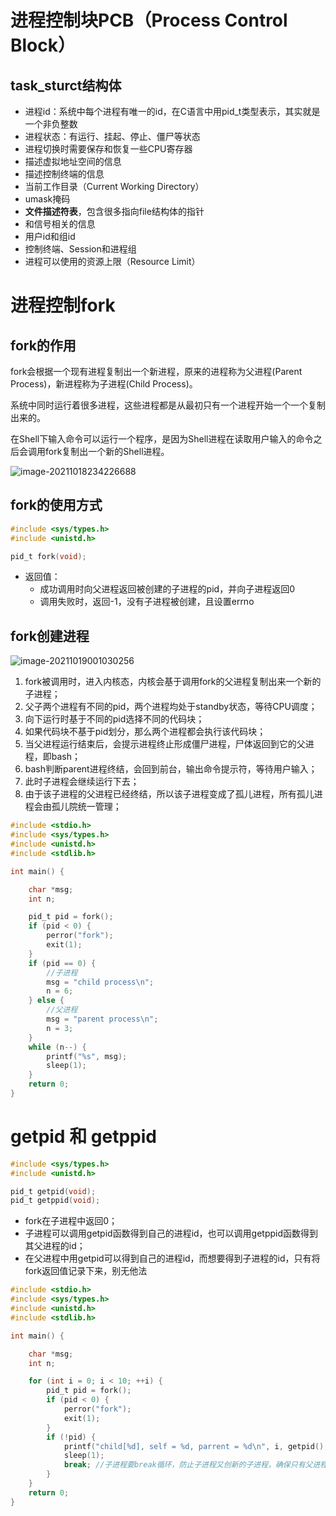 # 进程控制块PCB（Process Control Block）

## task_sturct结构体

- 进程id：系统中每个进程有唯一的id，在C语言中用pid_t类型表示，其实就是一个非负整数
- 进程状态：有运行、挂起、停止、僵尸等状态
- 进程切换时需要保存和恢复一些CPU寄存器
- 描述虚拟地址空间的信息
- 描述控制终端的信息
- 当前工作目录（Current Working Directory）
- umask掩码
- **文件描述符表**，包含很多指向file结构体的指针
- 和信号相关的信息
- 用户id和组id
- 控制终端、Session和进程组
- 进程可以使用的资源上限（Resource Limit）



# 进程控制fork

## fork的作用

fork会根据一个现有进程复制出一个新进程，原来的进程称为父进程(Parent Process)，新进程称为子进程(Child Process)。

系统中同时运行着很多进程，这些进程都是从最初只有一个进程开始一个一个复制出来的。

在Shell下输入命令可以运行一个程序，是因为Shell进程在读取用户输入的命令之后会调用fork复制出一个新的Shell进程。

![image-20211018234226688](C:\Users\gaoxiang7\AppData\Roaming\Typora\typora-user-images\image-20211018234226688.png)

## fork的使用方式

```c
#include <sys/types.h>
#include <unistd.h>

pid_t fork(void);
```

- 返回值：
  - 成功调用时向父进程返回被创建的子进程的pid，并向子进程返回0
  - 调用失败时，返回-1，没有子进程被创建，且设置errno

## fork创建进程

![image-20211019001030256](C:\Users\gaoxiang7\AppData\Roaming\Typora\typora-user-images\image-20211019001030256.png)

1. fork被调用时，进入内核态，内核会基于调用fork的父进程复制出来一个新的子进程；
2. 父子两个进程有不同的pid，两个进程均处于standby状态，等待CPU调度；
3. 向下运行时基于不同的pid选择不同的代码块；
4. 如果代码块不基于pid划分，那么两个进程都会执行该代码块；
5. 当父进程运行结束后，会提示进程终止形成僵尸进程，尸体返回到它的父进程，即bash；
6. bash判断parent进程终结，会回到前台，输出命令提示符，等待用户输入；
7. 此时子进程会继续运行下去；
8. 由于该子进程的父进程已经终结，所以该子进程变成了孤儿进程，所有孤儿进程会由孤儿院统一管理；

```c
#include <stdio.h>
#include <sys/types.h>
#include <unistd.h>
#include <stdlib.h>

int main() {

    char *msg;
    int n;

    pid_t pid = fork();
    if (pid < 0) {
        perror("fork");
        exit(1);
    }
    if (pid == 0) {
        //子进程
        msg = "child process\n";
        n = 6;
    } else {
        //父进程
        msg = "parent process\n";
        n = 3;
    }
    while (n--) {
        printf("%s", msg);
        sleep(1);
    }
    return 0;
}
```



# getpid 和 getppid

```c
#include <sys/types.h>
#include <unistd.h>

pid_t getpid(void);
pid_t getppid(void);
```

- fork在子进程中返回0；
- 子进程可以调用getpid函数得到自己的进程id，也可以调用getppid函数得到其父进程的id；
- 在父进程中用getpid可以得到自己的进程id，而想要得到子进程的id，只有将fork返回值记录下来，别无他法

```c
#include <stdio.h>
#include <sys/types.h>
#include <unistd.h>
#include <stdlib.h>

int main() {

    char *msg;
    int n;

    for (int i = 0; i < 10; ++i) {
        pid_t pid = fork();
        if (pid < 0) {
            perror("fork");
            exit(1);
        }
        if (!pid) {
            printf("child[%d], self = %d, parrent = %d\n", i, getpid(), getppid());
            sleep(1);
            break; //子进程要break循环，防止子进程又创新的子进程，确保只有父进程才能创建子进程
        }
    }
    return 0;
}
```

